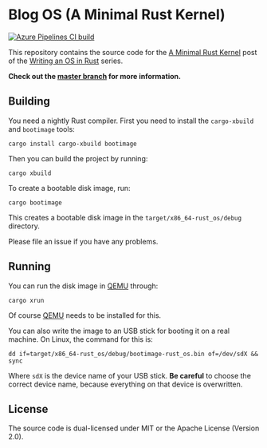 # Blog OS (A Minimal Rust Kernel)

[![Azure Pipelines CI build](https://img.shields.io/azure-devops/build/phil-opp/rust_os/1/post-02.svg?label=Build&style=flat-square)](https://dev.azure.com/phil-opp/rust_os/_build?definitionId=1)

This repository contains the source code for the [A Minimal Rust Kernel][post] post of the [Writing an OS in Rust](https://os.phil-opp.com) series.

[post]: https://os.phil-opp.com/minimal-rust-kernel/

**Check out the [master branch](https://github.com/phil-opp/rust_os) for more information.**

## Building

You need a nightly Rust compiler. First you need to install the `cargo-xbuild` and `bootimage` tools:

```
cargo install cargo-xbuild bootimage
```

Then you can build the project by running:

```
cargo xbuild
```

To create a bootable disk image, run:

```
cargo bootimage
```

This creates a bootable disk image in the `target/x86_64-rust_os/debug` directory.

Please file an issue if you have any problems.

## Running

You can run the disk image in [QEMU] through:

[QEMU]: https://www.qemu.org/

```
cargo xrun
```

Of course [QEMU] needs to be installed for this.

You can also write the image to an USB stick for booting it on a real machine. On Linux, the command for this is:

```
dd if=target/x86_64-rust_os/debug/bootimage-rust_os.bin of=/dev/sdX && sync
```

Where `sdX` is the device name of your USB stick. **Be careful** to choose the correct device name, because everything on that device is overwritten.

## License
The source code is dual-licensed under MIT or the Apache License (Version 2.0).
